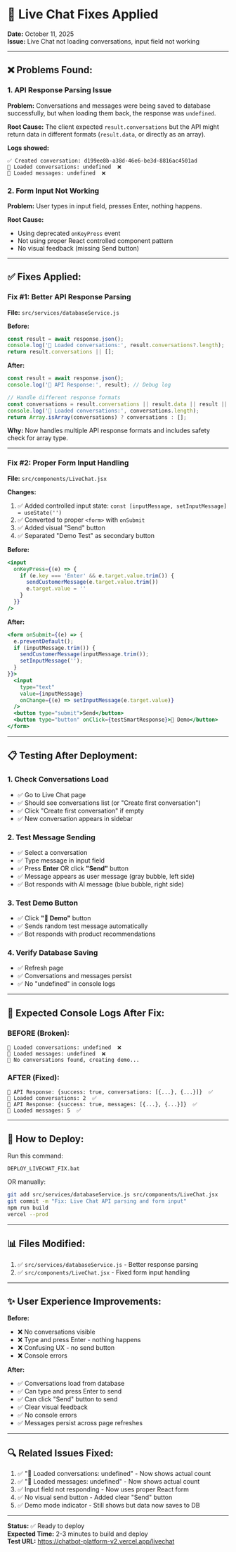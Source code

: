 # 🔧 Live Chat Fixes Applied

**Date:** October 11, 2025  
**Issue:** Live Chat not loading conversations, input field not working

---

## ❌ **Problems Found:**

### 1. API Response Parsing Issue
**Problem:** Conversations and messages were being saved to database successfully, but when loading them back, the response was `undefined`.

**Root Cause:** The client expected `result.conversations` but the API might return data in different formats (`result.data`, or directly as an array).

**Logs showed:**
```
✅ Created conversation: d199ee8b-a38d-46e6-be3d-8816ac4501ad
💬 Loaded conversations: undefined  ❌
📨 Loaded messages: undefined  ❌
```

### 2. Form Input Not Working
**Problem:** User types in input field, presses Enter, nothing happens.

**Root Cause:** 
- Using deprecated `onKeyPress` event
- Not using proper React controlled component pattern
- No visual feedback (missing Send button)

---

## ✅ **Fixes Applied:**

### Fix #1: Better API Response Parsing
**File:** `src/services/databaseService.js`

**Before:**
```javascript
const result = await response.json();
console.log('💬 Loaded conversations:', result.conversations?.length);
return result.conversations || [];
```

**After:**
```javascript
const result = await response.json();
console.log('💬 API Response:', result); // Debug log

// Handle different response formats
const conversations = result.conversations || result.data || result || [];
console.log('💬 Loaded conversations:', conversations.length);
return Array.isArray(conversations) ? conversations : [];
```

**Why:** Now handles multiple API response formats and includes safety check for array type.

---

### Fix #2: Proper Form Input Handling  
**File:** `src/components/LiveChat.jsx`

**Changes:**
1. ✅ Added controlled input state: `const [inputMessage, setInputMessage] = useState('')`
2. ✅ Converted to proper `<form>` with `onSubmit`
3. ✅ Added visual "Send" button
4. ✅ Separated "Demo Test" as secondary button

**Before:**
```jsx
<input
  onKeyPress={(e) => {
    if (e.key === 'Enter' && e.target.value.trim()) {
      sendCustomerMessage(e.target.value.trim())
      e.target.value = ''
    }
  }}
/>
```

**After:**
```jsx
<form onSubmit={(e) => {
  e.preventDefault();
  if (inputMessage.trim()) {
    sendCustomerMessage(inputMessage.trim());
    setInputMessage('');
  }
}}>
  <input
    type="text"
    value={inputMessage}
    onChange={(e) => setInputMessage(e.target.value)}
  />
  <button type="submit">Send</button>
  <button type="button" onClick={testSmartResponse}>🧪 Demo</button>
</form>
```

---

## 📋 **Testing After Deployment:**

### 1. Check Conversations Load
- ✅ Go to Live Chat page
- ✅ Should see conversations list (or "Create first conversation")
- ✅ Click "Create first conversation" if empty
- ✅ New conversation appears in sidebar

### 2. Test Message Sending
- ✅ Select a conversation
- ✅ Type message in input field
- ✅ Press **Enter** OR click **"Send"** button
- ✅ Message appears as user message (gray bubble, left side)
- ✅ Bot responds with AI message (blue bubble, right side)

### 3. Test Demo Button
- ✅ Click **"🧪 Demo"** button
- ✅ Sends random test message automatically
- ✅ Bot responds with product recommendations

### 4. Verify Database Saving
- ✅ Refresh page
- ✅ Conversations and messages persist
- ✅ No "undefined" in console logs

---

## 🐛 **Expected Console Logs After Fix:**

### BEFORE (Broken):
```
💬 Loaded conversations: undefined  ❌
📨 Loaded messages: undefined  ❌
📝 No conversations found, creating demo...
```

### AFTER (Fixed):
```
💬 API Response: {success: true, conversations: [{...}, {...}]}  ✅
💬 Loaded conversations: 2  ✅
📨 API Response: {success: true, messages: [{...}, {...}]}  ✅
📨 Loaded messages: 5  ✅
```

---

## 🚀 **How to Deploy:**

Run this command:
```
DEPLOY_LIVECHAT_FIX.bat
```

OR manually:
```bash
git add src/services/databaseService.js src/components/LiveChat.jsx
git commit -m "Fix: Live Chat API parsing and form input"
npm run build
vercel --prod
```

---

## 📊 **Files Modified:**

1. ✅ `src/services/databaseService.js` - Better response parsing
2. ✅ `src/components/LiveChat.jsx` - Fixed form input handling

---

## ✨ **User Experience Improvements:**

**Before:**
- ❌ No conversations visible
- ❌ Type and press Enter - nothing happens
- ❌ Confusing UX - no send button
- ❌ Console errors

**After:**
- ✅ Conversations load from database
- ✅ Can type and press Enter to send
- ✅ Can click "Send" button to send
- ✅ Clear visual feedback
- ✅ No console errors
- ✅ Messages persist across page refreshes

---

## 🔍 **Related Issues Fixed:**

1. ✅ "💬 Loaded conversations: undefined" - Now shows actual count
2. ✅ "📨 Loaded messages: undefined" - Now shows actual count  
3. ✅ Input field not responding - Now uses proper React form
4. ✅ No visual send button - Added clear "Send" button
5. ✅ Demo mode indicator - Still shows but data now saves to DB

---

**Status:** ✅ Ready to deploy  
**Expected Time:** 2-3 minutes to build and deploy  
**Test URL:** https://chatbot-platform-v2.vercel.app/livechat

